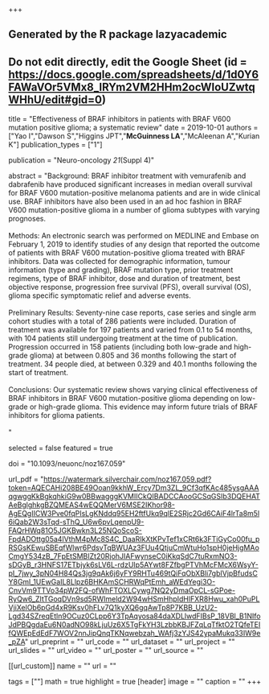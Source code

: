 +++
## Generated by the R package lazyacademic
## Do not edit directly, edit the Google Sheet (id = https://docs.google.com/spreadsheets/d/1d0Y6FAWaVOr5VMx8_lRYm2VM2HHm2ocWIoUZwtqWHhU/edit#gid=0)

title = "Effectiveness of BRAF inhibitors in patients with BRAF V600 mutation positive glioma; a systematic review"
date = 2019-10-01
authors = ["Yao I","Dawson S","Higgins JPT","**McGuinness LA**","McAleenan A","Kurian K"]
publication_types = ["1"]

publication = "Neuro-oncology *21*(Suppl 4)"

abstract = "Background: BRAF inhibitor treatment with vemurafenib and dabrafenib have produced significant increases in median overall survival for BRAF V600 mutation-positive melanoma patients and are in wide clinical use. BRAF inhibitors have also been used in an ad hoc fashion in BRAF V600 mutation-positive glioma in a number of glioma subtypes with varying prognoses. <br><br>Methods: An electronic search was performed on MEDLINE and Embase on February 1, 2019 to identify studies of any design that reported the outcome of patients with BRAF V600 mutation-positive glioma treated with BRAF inhibitors. Data was collected for demographic information, tumour information (type and grading), BRAF mutation type, prior treatment regimens, type of BRAF inhibitor, dose and duration of treatment, best objective response, progression free survival (PFS), overall survival (OS), glioma specific symptomatic relief and adverse events. <br><br>Preliminary Results: Seventy-nine case reports, case series and single arm cohort studies with a total of 286 patients were included. Duration of treatment was available for 197 patients and varied from 0.1 to 54 months, with 104 patients still undergoing treatment at the time of publication. Progression occurred in 158 patients (including both low-grade and high-grade glioma) at between 0.805 and 36 months following the start of treatment. 34 people died, at between 0.329 and 40.1 months following the start of treatment. <br><br>Conclusions: Our systematic review shows varying clinical effectiveness of BRAF inhibitors in BRAF V600 mutation-positive glioma depending on low-grade or high-grade glioma. This evidence may inform future trials of BRAF inhibitors for glioma patients.<br><br>"

selected = false
featured = true

doi = "10.1093/neuonc/noz167.059"

url_pdf = "https://watermark.silverchair.com/noz167.059.pdf?token=AQECAHi208BE49Ooan9kkhW_Ercy7Dm3ZL_9Cf3qfKAc485ysgAAAqgwggKkBgkqhkiG9w0BBwagggKVMIICkQIBADCCAooGCSqGSIb3DQEHATAeBglghkgBZQMEAS4wEQQMerV6MSE2IKhor98-AgEQgIICW3Pve0fqPIsLgKNddq95EH2ftfUkq9qlE2SRjc2Gd6CAiF4lrTa8m5l6iQab2W3sTqd-sThQ_U6w6pvLqenpU9-FAQrHWq81O5JGKBwkn3L25NQoScoS-FpdADOttg05a4lVthM4pMc8S4C_DaaRIkXtKPvTef1xCRt6k3FTiGyCo00fu_pRSGsKEwuSBEqfWlwr6PdsvTqBWUAz3FUu4QtjuCmWtuHo1spH0jeHjgMAoCmgY534zB_7FpEtSMBIZt20RjohJIAFwynseC0iKkqSdC7tuRxmNO3-sDGyB_r3HNFS17ETbjyk6sLV6L-rdzUIp5AYwt8FZfbgPTVhMcFMcX6WsyY-pI_7jwy_3pN04H84Qs3jg9qAk6j6yFY9RHTu469tQiFqObXBli7gbIVjpBfudsCY8Gml_1UEwGaIL8Llpz6BHKAmSCHRWqPtEmh_aWEdYegi3O-CnvVm9TTVo34pW2FQ-ofWhFTOXLCywg7NQ2yDmaOpCL-sGPoe-RyQw6_ZItTGoqDVn9sd5RWImeld2W94wHSmHhpIdHlFXR8Hwu_xah0PuPLVjiXelOb6pGd4xR9Ksv0hFLv7Q1kyXQ6gqAwTp8P7KBB_UzU2-Lgd34SZreqEtln9OCuz0CLpp6Y3TpAqyosa84daXDLlwdFIBsP_18VBl_B1NIfoJdPBQgdaEu6N0adNO98kLjuUz6X5TgFkYH3LzbbKBJFZqLqTfktO2TQfeTEIfQWEpEdEdF7WOV2nnJipQnqTKNqwebzah_WAfj3zYJS42ypaMukq33IW9e_pZA"
url_preprint = ""
url_code = ""
url_dataset = ""
url_project = ""
url_slides = ""
url_video = ""
url_poster = ""
url_source = ""

[[url_custom]]
name = ""
url =  ""

tags = [""]
math = true
highlight = true
[header]
image = ""
caption = ""
+++
